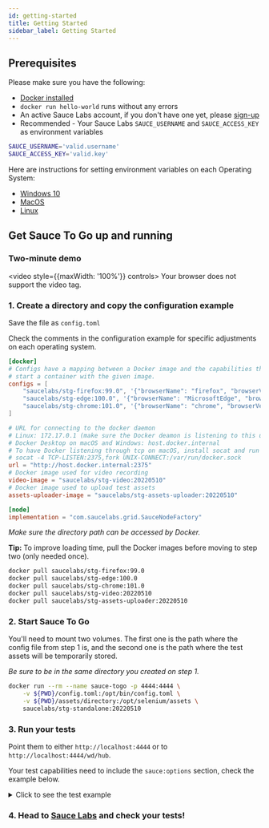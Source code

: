 ```yaml
---
id: getting-started
title: Getting Started
sidebar_label: Getting Started
---
```


## Prerequisites

Please make sure you have the following:

- [Docker installed](https://docs.docker.com/engine/install/)
- `docker run hello-world` runs without any errors
- An active Sauce Labs account, if you don't have one yet, please [sign-up](https://saucelabs.com/sign-up?utm_source=referral&utm_medium=ospo&utm_campaign=saucetogo&utm_term=)
- Recommended - Your Sauce Labs `SAUCE_USERNAME` and `SAUCE_ACCESS_KEY` as environment variables

```bash
SAUCE_USERNAME='valid.username'
SAUCE_ACCESS_KEY='valid.key'
```

Here are instructions for setting environment variables on each Operating System:
* [Windows 10](https://www.architectryan.com/2018/08/31/how-to-change-environment-variables-on-windows-10/)
* [MacOS](https://apple.stackexchange.com/questions/106778/how-do-i-set-environment-variables-on-os-x)
* [Linux](https://askubuntu.com/questions/58814/how-do-i-add-environment-variables)

## Get Sauce To Go up and running

### Two-minute demo
<video style={{maxWidth: '100%'}} controls>
  <source src="https://user-images.githubusercontent.com/5992658/135048022-58e73843-69d7-4f04-8e9e-ae8f6a83c89d.mp4" type="video/mp4"/>
  Your browser does not support the video tag.
</video>

### 1. Create a directory and copy the configuration example

Save the file as `config.toml`

Check the comments in the configuration example for specific adjustments on each operating system.

```toml
[docker]
# Configs have a mapping between a Docker image and the capabilities that need to be matched to
# start a container with the given image.
configs = [
    "saucelabs/stg-firefox:99.0", '{"browserName": "firefox", "browserVersion": "99.0", "platformName": "linux"}',
    "saucelabs/stg-edge:100.0", '{"browserName": "MicrosoftEdge", "browserVersion": "100.0", "platformName": "linux"}',
    "saucelabs/stg-chrome:101.0", '{"browserName": "chrome", "browserVersion": "101.0", "platformName": "linux"}'
]

# URL for connecting to the docker daemon
# Linux: 172.17.0.1 (make sure the Docker deamon is listening to this url first)
# Docker Desktop on macOS and Windows: host.docker.internal
# To have Docker listening through tcp on macOS, install socat and run the following command
# socat -4 TCP-LISTEN:2375,fork UNIX-CONNECT:/var/run/docker.sock
url = "http://host.docker.internal:2375"
# Docker image used for video recording
video-image = "saucelabs/stg-video:20220510"
# Docker image used to upload test assets
assets-uploader-image = "saucelabs/stg-assets-uploader:20220510"

[node]
implementation = "com.saucelabs.grid.SauceNodeFactory"
```

_Make sure the directory path can be accessed by Docker._



**Tip:** To improve loading time, pull the Docker images before moving to step two
(only needed once).

```bash
docker pull saucelabs/stg-firefox:99.0
docker pull saucelabs/stg-edge:100.0
docker pull saucelabs/stg-chrome:101.0
docker pull saucelabs/stg-video:20220510
docker pull saucelabs/stg-assets-uploader:20220510
```

### 2. Start Sauce To Go

You'll need to mount two volumes. The first one is the path where the config file from
step 1 is, and the second one is the path where the test assets will be temporarily stored.

_Be sure to be in the same directory you created on step 1._

```bash
docker run --rm --name sauce-togo -p 4444:4444 \
    -v ${PWD}/config.toml:/opt/bin/config.toml \
    -v ${PWD}/assets/directory:/opt/selenium/assets \
    saucelabs/stg-standalone:20220510
```

### 3. Run your tests

Point them to either `http://localhost:4444` or to `http://localhost:4444/wd/hub`.

Your test capabilities need to include the `sauce:options` section, check the example below.

<details>
    <summary>Click to see the test example</summary>

```java
import org.junit.jupiter.api.Test;
import org.openqa.selenium.By;
import org.openqa.selenium.MutableCapabilities;
import org.openqa.selenium.firefox.FirefoxOptions;
import org.openqa.selenium.remote.RemoteWebDriver;

import java.net.MalformedURLException;
import java.net.URL;

import static org.junit.jupiter.api.Assertions.assertEquals;

public class DemoTest {
  @Test
  public void demoTest() throws MalformedURLException {
    MutableCapabilities sauceOptions = new MutableCapabilities();
    // Depending where your Sauce Labs account is created, use 'EU' or 'US'
    sauceOptions.setCapability("dataCenter", "US");
    sauceOptions.setCapability("timeZone", "US/Pacific");
    sauceOptions.setCapability("screenResolution", "1920x1080");
    sauceOptions.setCapability("username", System.getenv("SAUCE_USERNAME"));
    sauceOptions.setCapability("accessKey", System.getenv("SAUCE_ACCESS_KEY"));
    sauceOptions.setCapability("name", "demoTest");

    URL gridUrl = new URL("http://localhost:4444");
    FirefoxOptions firefoxOptions = new FirefoxOptions();
    firefoxOptions.setCapability("platformName", "linux");
    firefoxOptions.setCapability("browserVersion", "99.0");
    firefoxOptions.setCapability("sauce:options", sauceOptions);
    RemoteWebDriver driver = new RemoteWebDriver(gridUrl, firefoxOptions);
    driver.manage().window().maximize();

    try {
      // Log in to www.saucedemo.com
      driver.get("https://www.saucedemo.com");
      driver.findElement(By.id("user-name")).sendKeys("standard_user");
      driver.findElement(By.id("password")).sendKeys("secret_sauce");
      driver.findElement(By.className("btn_action")).click();

      // Add two items to the shopping cart
      driver.get("https://www.saucedemo.com/inventory.html");
      driver.findElement(By.className("btn_primary")).click();
      driver.findElement(By.className("btn_primary")).click();
      assertEquals("2", driver.findElement(By.className("shopping_cart_badge")).getText());

      // Assert we have two items in the shopping cart
      driver.get("https://www.saucedemo.com/cart.html");
      assertEquals(2, driver.findElements(By.className("inventory_item_name")).size());
    } finally {
      driver.quit();
    }
  }
}
```
</details>


### 4. Head to [Sauce Labs](https://app.saucelabs.com/) and check your tests!
